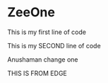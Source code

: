 # ZeeOne

This is my first line of code

This is my SECOND line of code

Anushaman change one


THIS IS FROM EDGE
